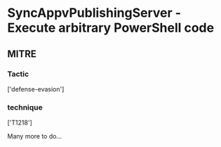 # SyncAppvPublishingServer - Execute arbitrary PowerShell code

## MITRE

### Tactic
['defense-evasion']

### technique
['T1218']

Many more to do...
